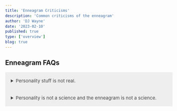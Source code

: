 ```yaml
---
title: 'Enneagram Criticisms'
description: 'Common criticisms of the enneagram'
author: 'DJ Wayne'
date: '2023-02-10'
published: true
type: ['overview']
blog: true
---
```


<!--
Enneagram Criticisms (200 words)

-   Common criticisms of the Enneagram system
-   Responses to these criticisms -->

<h2>Enneagram FAQs</h2>

<details>
  <summary class="accordion">Personality stuff is not real.</summary>
  <div class="panel">
    <img src="/src/lib/images/personality-snippet.PNG" alt="personality defintion" class="small-absolute" />
    <p>Do you get along with everyone? Do do you not? Why? Are people similar to you or is everyone different than you?
      The dimensions by which we are similar and different are what make up our personality. There are potentially
      infinite dimensions because no two people are exactly alike however there are patterns. Those observed patterns
      are what we know as a person's personality.
    </p>
  </div>
</details>

<details>
  <summary class="accordion">Personality is not a science and the enneagram is not a science.</summary>
  <div class="panel" style="margin: 16px 0">
    <p>Personality is not an exact science. There is still a lot to learn and discover. There are potentially infinite dimensions by which people can be divided and characterized. However there are patterns that arise in both philosophy and psychology when examining human nature and a person's psyche that scientific literature has not caught up to. Right now the most widely studied personality test is "The Big 5 personality test". It is referenced the most in academic settings however the main criticism is that its origins are from data analysis rather than theory. The superficial problem with that is that you only can have data on that which is measured and there is much to a person's psyche that has not proportionally been measured thereby we do not have data on. That is why 9takes argues that we must take queues from philosophy and first principles. 9takes argues that enneagram is nicely situated at the crossroads of philosophy and psychology. To do a 2 minute experiment <a
        href="/blog/experiment">check this out </a>

    </p>

  </div>
</details>

<script>
  // if(process.browser){
  //   var acc = document.getElementsByClassName("accordion");
  //   var i;

  //   for (i = 0; i < acc.length; i++) {
  //     acc[i].addEventListener("click", function () {
  //       this.classList.toggle("active");
  //       var panel = this.nextElementSibling;
  //       if (panel.style.display === "block") {
  //         panel.style.display = "none";
  //       } else {
  //         panel.style.display = "block";
  //       }
  //     });
  //   }
  // }
</script>

<style>
  .accordion {
    background-color: #eee;
    color: #444;
    cursor: pointer;
    padding: 18px;
    width: 100%;
    border: none;
    text-align: left;
    outline: none;
    font-size: 15px;
    transition: 0.4s;
  }

  /*.panel:hover {
    background-color: #ccc;
}*/

  .panel {
    padding: 18px;
    /*display: none;*/
    background-color: white;
    overflow: hidden;
  }
</style>
